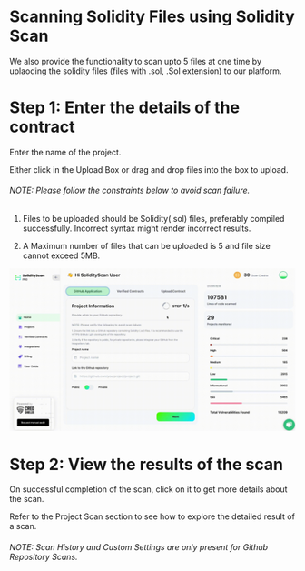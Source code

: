 # Scanning Solidity Files using Solidity Scan

We also provide the functionality to scan upto 5 files at one time by uplaoding the solidity files (files with .sol, .Sol extension) to our platform.

# Step 1: Enter the details of the contract

Enter the name of the project.

Either click in the Upload Box or drag and drop files into the box to upload.

###### NOTE: Please follow the constraints below to avoid scan failure.

1. Files to be uploaded should be Solidity(.sol) files, preferably compiled successfully. Incorrect syntax might render incorrect results.

2. A Maximum number of files that can be uploaded is 5 and file size cannot exceed 5MB.

![File Scan Form](./assets/images/filescan/filescan.gif)

# Step 2: View the results of the scan

On successful completion of the scan, click on it to get more details about the scan.

Refer to the Project Scan section to see how to explore the detailed result of a scan.

###### NOTE: Scan History and Custom Settings are only present for Github Repository Scans.
